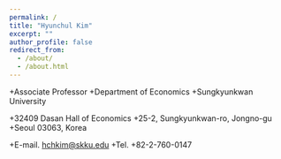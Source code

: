 ```yaml
---
permalink: /
title: "Hyunchul Kim"
excerpt: ""
author_profile: false
redirect_from: 
  - /about/
  - /about.html
---
```


+Associate Professor
+Department of Economics
+Sungkyunkwan University
 
+32409 Dasan Hall of Economics
+25-2, Sungkyunkwan-ro, Jongno-gu
+Seoul 03063, Korea
 
+E-mail. hchkim@skku.edu
+Tel. +82-2-760-0147
